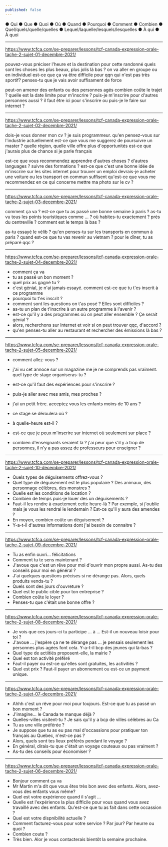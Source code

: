 ```yaml
---
published: false
---
```

● Qui
● Que
● Quoi
● Où
● Quand
● Pourquoi
● Comment
● Combien
● Quel/quels/quelle/quelles
● Lequel/laquelle/lesquels/lesquelles
● À qui
● À quoi

---

https://www.tcfca.com/se-preparer/lessons/tcf-canada-expression-orale-tache-2-sujet-01-decembre-2021/

pouvez-vous préciser l'heure et la destination pour cette randonné
quels sont les choses les plus beaux, plus jolis là bas ?
on va aller en groupe ou en individuel
est-ce que ça va être difficile pour qqn qui n'est pas très sportif?
penses-tu que je vais avoir suffisament de force

peut-on amener des enfants ou des personnes agés
combien coûte le trajet ?
quelle est la date limite pour m'inscrire ?
puis-je m'inscrire pour d'autres personnes aussi ?
il faut être ici pour s'inscrire ou puis-je le faire sur internet ?

---
https://www.tcfca.com/se-preparer/lessons/tcf-canada-expression-orale-tache-2-sujet-02-decembre-2021/

dois-je vous donner mon cv ?
je suis programmeur. qu'en pensez-vous sur l'industrie actuellement
est-ce que vous me suggerez de poursuivre un master ?
quelle région, quelle ville offre plus d'opportunités
est-ce que j'aurais plus de chance si je parle français

est-ce que vous recommendez apprendre d'autres choses ? d'autres languages ? suivre des formations ?
est-ce que c'est une bonne idée de m'inscrire sur les sites internet pour trouver un emploi
devrais-je acheter une voiture ou les transport en commun suffisent
qu'est-ce que vous me recommendez en ce qui concerne mettre ma photo sur le cv ?

---
https://www.tcfca.com/se-preparer/lessons/tcf-canada-expression-orale-tache-2-sujet-03-decembre-2021/

comment ça va ?
est-ce que tu as passé une bonne semaine à paris ?
as-tu vu tous les points touristiques comme ... ?
où habites-tu exactement ? près du centreville ?
comment est le temps là bas ?

as-tu essayé le vélib ?
qu'en penses-tu sur les transports en commun à paris ?
quand est-ce que tu vas revenir au vietnam ?
pour le dîner, tu as préparé qqc ?

---
https://www.tcfca.com/se-preparer/lessons/tcf-canada-expression-orale-tache-2-sujet-04-decembre-2021/

- comment ça va
- tu as passé un bon moment ?
- quel prix as gagné tu ?
- c'est génial, je n'ai jamais essayé. comment est-ce que tu t'es inscrit à ce programme
- pourquoi tu t'es inscrit ? 
- comment sont les questions on t'as posé ? Elles sont difficiles ?
- as-tu un plan de t'inscrire à un autre programme à l'avenir ?
- est-ce qu'il y a des programmes où on peut aller ensemble ? Çe serait génial ?
- alors, recherchons sur Internet et voir si on peut trouver qqc, d'accord ?
- qu'en penses-tu aller au restaurant et rechercher des émissions là bas ?

---
https://www.tcfca.com/se-preparer/lessons/tcf-canada-expression-orale-tache-2-sujet-05-decembre-2021/

- comment allez-vous ?
- j'ai vu cet annoce sur un magazine me je ne comprends pas vraiment. quel type de stage organiseras-tu ?
- est-ce qu'il faut des expériences pour s'inscrire ?
- puis-je aller avec mes amis, mes proches ?
- j'ai un petit frère. acceptez vous les enfants moins de 10 ans ?

- ce stage se déroulera où ? 
- à quelle-heure est-il ?
- est-ce que je peux m'inscrire sur internet où seulement sur place ?
- combien d'enseignants seraient là ? j'ai peur que s'il y a trop de personnes, il n'y a pas assez de professeurs pour enseigner ?

---
https://www.tcfca.com/se-preparer/lessons/tcf-canada-expression-orale-tache-2-sujet-10-decembre-2021/

- Quels types de déguisements offrez-vous ?
- Quel type de déguisement est le plus populaire ? Des animaux, des personnage célèbres, des monstres ?
- Quelle est les conditions de location ?
- Combien de temps puis-je louer des un déguisements ?
- Faut-il les rendre à exactement cette heure-là ? Par exemple, si j'oublie mais je vous les rendrai le lendemain ? Est-ce qu'il y aura des amendes ?
- En moyen, combien coûte un déguisement ?
- Y-a-t-il d'autres informations dont j'ai besoin de connaitre ?

---
https://www.tcfca.com/se-preparer/lessons/tcf-canada-expression-orale-tache-2-sujet-09-decembre-2021/

- Tu as enfin ouvri... félicitations 
- Comment tu te sens maintenant ?
- J'avoue que c'est un rêve pour moi d'ouvrir mon propre aussi. As-tu des conseils pour moi en général ?
- J'ai quelques questions précises si ne dérange pas. Alors, quels produits vends-tu ?
- Quels sont des jours d'ouvreture ?
- Quel est le public cible pour ton entreprise ?
- Combien coûte le loyer ? 
- Penses-tu que c'était une bonne offre ?

---
https://www.tcfca.com/se-preparer/lessons/tcf-canada-expression-orale-tache-2-sujet-08-decembre-2021/

- Je vois que ces jours-ci tu participe ... à ... Est-il un nouveau loisir pour toi ?
- J'avoue ... j'espère ça ne te dérange pas ... je pensais seulement les personnes plus agées font cela. Y-a-t-il bcp des jeunes qui là-bas ?
- Quel type de actiitiés proposent-elle, la mairie ?
- Quel est ton activité préféré 
- Faut-il payer ou est-ce qu'elles sont gratuites, les activitiés ?
- Quel est prix ? Faut-il payer un abonnement ou est-ce un payment unique.

---
https://www.tcfca.com/se-preparer/lessons/tcf-canada-expression-orale-tache-2-sujet-07-decembre-2021/

- Ahhh c'est un rêve pour moi pour toujours. Est-ce que tu as passé un bon moment ?
- J'imagine... le Canada te manque déjà ?
- Quelles-villes visitent-tu ? Je sais qu'il y a bcp de villes célèbres au Ca
- Tu as une ville préférée ?
- Je suppose que tu as eu pas mal d'occassions pour pratiquer ton français au Quebec, n'est-ce pas ?
- Alors, quels sont tes lieux préférés pendant le voyage ?
- En général, dirais-tu que c'était un voyage couteaux ou pas vraiment ?
- As-tu des conseils pour économiser ?

---
https://www.tcfca.com/se-preparer/lessons/tcf-canada-expression-orale-tache-2-sujet-06-decembre-2021/

- Bonjour comment ça va
- Mr Martin m'a dit que vous êtes très bon avec des enfants. Alors, avez-vous des enfants vous même?
- Quel est votre expérience quand il s'agit ...
- Quelle est l'expérience la plus difficile pour vous quand vous avez travaillé avec des enfants. Qu'est-ce que tu as fait dans cette occassion ?
- Quel est votre dispnibilité actuelle ?
- Comment facturez-vous pour votre service ? Par jour? Par heurre ou quoi ?
- Combien coute ?
- Très bien. Alor je vous contacterais bientôt la semaine prochaine.